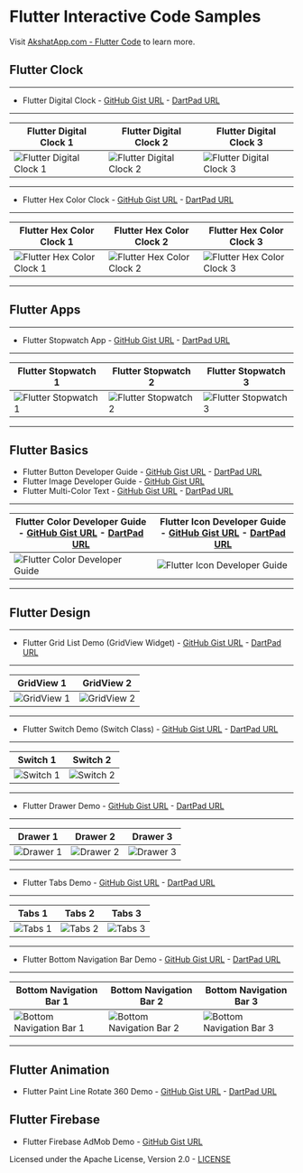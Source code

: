 # Flutter Interactive Code Samples
Visit [AkshatApp.com - Flutter Code](https://www.akshatapp.com/tutorials/flutter-code) to learn more.

## Flutter Clock
___
* Flutter Digital Clock - [GitHub Gist URL](https://gist.github.com/akshatapp/97dcda32c91178e84995447c37e531c9) - [DartPad URL](https://dartpad.dev/embed-flutter.html?id=97dcda32c91178e84995447c37e531c9&theme=dark&run=true&split=60)
___
| Flutter Digital Clock 1| Flutter Digital Clock 2| Flutter Digital Clock 3|
| ------------- | ------------- | ------------- |
| ![Flutter Digital Clock 1](https://raw.githubusercontent.com/akshatapp/flutter-gist/master/images/digital-clock-1.png)  | ![Flutter Digital Clock 2](https://raw.githubusercontent.com/akshatapp/flutter-gist/master/images/digital-clock-2.png) | ![Flutter Digital Clock 3](https://raw.githubusercontent.com/akshatapp/flutter-gist/master/images/digital-clock-3.png)
___
* Flutter Hex Color Clock - [GitHub Gist URL](https://gist.github.com/akshatapp/483c4052470c0a42cad7c7b1a331bb9c) - [DartPad URL](https://dartpad.dev/embed-flutter.html?id=483c4052470c0a42cad7c7b1a331bb9c&theme=dark&run=true&split=60)
___
| Flutter Hex Color Clock 1| Flutter Hex Color Clock 2| Flutter Hex Color Clock 3|
| ------------- | ------------- | ------------- |
| ![Flutter Hex Color Clock 1](https://raw.githubusercontent.com/akshatapp/flutter-gist/master/images/hex-clock-1.png)  | ![Flutter Hex Color Clock 2](https://raw.githubusercontent.com/akshatapp/flutter-gist/master/images/hex-clock-2.png) | ![Flutter Hex Color Clock 3](https://raw.githubusercontent.com/akshatapp/flutter-gist/master/images/hex-clock-3.png)
___

## Flutter Apps
___
* Flutter Stopwatch App - [GitHub Gist URL](https://gist.github.com/akshatapp/330a9b0121249ec970ea56d0cfa80891) - [DartPad URL](https://dartpad.dev/330a9b0121249ec970ea56d0cfa80891)
___
| Flutter Stopwatch 1| Flutter Stopwatch 2| Flutter Stopwatch 3|
| ------------- | ------------- | ------------- |
| ![Flutter Stopwatch 1](https://raw.githubusercontent.com/akshatapp/flutter-gist/master/images/stopwatch-1.png)  | ![Flutter Stopwatch 2](https://raw.githubusercontent.com/akshatapp/flutter-gist/master/images/stopwatch-2.png) | ![Flutter Stopwatch 3](https://raw.githubusercontent.com/akshatapp/flutter-gist/master/images/stopwatch-3.png)|
___

## Flutter Basics
* Flutter Button Developer Guide - [GitHub Gist URL](https://gist.github.com/akshatapp/7dba96dd76f94263812bb93416895efa) - [DartPad URL](https://dartpad.dev/embed-flutter.html?id=7dba96dd76f94263812bb93416895efa&theme=dark&run=true&split=60)
* Flutter Image Developer Guide - [GitHub Gist URL](https://gist.github.com/akshatapp/ca894079a1d9ba57c6b3ae97d5fc298f)
* Flutter Multi-Color Text - [GitHub Gist URL](https://gist.github.com/akshatapp/63fd5bbec6b3fc20ce4b62b8c9c0a485) - [DartPad URL](https://dartpad.dev/embed-flutter.html?id=63fd5bbec6b3fc20ce4b62b8c9c0a485&theme=dark&run=true&split=60)
---
|Flutter Color Developer Guide - [GitHub Gist URL](https://gist.github.com/akshatapp/f37f6fcb6d874b79132d11e584a8c0e1) - [DartPad URL](https://dartpad.dev/embed-flutter.html?id=f37f6fcb6d874b79132d11e584a8c0e1&theme=dark&run=true&split=60)|Flutter Icon Developer Guide - [GitHub Gist URL](https://gist.github.com/akshatapp/6341e41d7c3508cdb36513c60c3fc2ef) - [DartPad URL](https://dartpad.dev/embed-flutter.html?id=6341e41d7c3508cdb36513c60c3fc2ef&theme=dark&run=true&split=60)|
| ------------- | ------------- |
| ![Flutter Color Developer Guide](https://raw.githubusercontent.com/akshatapp/flutter-gist/master/images/flutter-colors.png) | ![Flutter Icon Developer Guide](https://raw.githubusercontent.com/akshatapp/flutter-gist/master/images/flutter-icons.png)|
---

## Flutter Design
___
* Flutter Grid List Demo (GridView Widget) - [GitHub Gist URL](https://gist.github.com/akshatapp/7f52763ccbc477afbdeb98ea24749826) - [DartPad URL](https://dartpad.dev/7f52763ccbc477afbdeb98ea24749826)
___
| GridView 1| GridView 2|
| ------------- | ------------- |
| ![GridView 1](https://raw.githubusercontent.com/akshatapp/flutter-gist/master/images/gridview-1.png)  | ![GridView 2](https://raw.githubusercontent.com/akshatapp/flutter-gist/master/images/gridview-2.png) |
___
* Flutter Switch Demo (Switch Class) - [GitHub Gist URL](https://gist.github.com/akshatapp/31dcf20034cfd0433f642f2e71ae5106) - [DartPad URL](https://dartpad.dev/31dcf20034cfd0433f642f2e71ae5106)
___
| Switch 1| Switch 2|
| ------------- | ------------- |
| ![Switch 1](https://raw.githubusercontent.com/akshatapp/flutter-gist/master/images/switch-1.png)  | ![Switch 2](https://raw.githubusercontent.com/akshatapp/flutter-gist/master/images/switch-2.png) |
___
* Flutter Drawer Demo - [GitHub Gist URL](https://gist.github.com/akshatapp/6b924cc50c2d7972796b99b305c30ddf) - [DartPad URL](https://dartpad.dev/embed-flutter.html?id=6b924cc50c2d7972796b99b305c30ddf&theme=dark&run=true&split=60)
___
| Drawer 1| Drawer 2| Drawer 3|
| ------------- | ------------- | ------------- |
| ![Drawer 1](https://raw.githubusercontent.com/akshatapp/flutter-gist/master/images/flutter-drawer-1.png)  | ![Drawer 2](https://raw.githubusercontent.com/akshatapp/flutter-gist/master/images/flutter-drawer-2.png) | ![Drawer 3](https://raw.githubusercontent.com/akshatapp/flutter-gist/master/images/flutter-drawer-3.png) 
___
* Flutter Tabs Demo - [GitHub Gist URL](https://gist.github.com/akshatapp/6c4d730328bac4a4d2abacdbd61476cc) - [DartPad URL](https://dartpad.dev/embed-flutter.html?id=6c4d730328bac4a4d2abacdbd61476cc&theme=dark&run=true&split=60)
___
| Tabs 1| Tabs 2| Tabs 3|
| ------------- | ------------- | ------------- |
| ![Tabs 1](https://raw.githubusercontent.com/akshatapp/flutter-gist/master/images/tabs-1.png)  | ![Tabs 2](https://raw.githubusercontent.com/akshatapp/flutter-gist/master/images/tabs-2.png) | ![Tabs 3](https://raw.githubusercontent.com/akshatapp/flutter-gist/master/images/tabs-3.png) 
___
* Flutter Bottom Navigation Bar Demo - [GitHub Gist URL](https://gist.github.com/akshatapp/3be7ecdc4f4d7d5e0aaf1946607992f7) - [DartPad URL](https://dartpad.dev/embed-flutter.html?id=3be7ecdc4f4d7d5e0aaf1946607992f7&theme=dark&run=true&split=60)
___
| Bottom Navigation Bar 1| Bottom Navigation Bar 2| Bottom Navigation Bar 3|
| ------------- | ------------- | ------------- |
| ![Bottom Navigation Bar 1](https://raw.githubusercontent.com/akshatapp/flutter-gist/master/images/bottom-nav-bar-1.png)  | ![Bottom Navigation Bar 2](https://raw.githubusercontent.com/akshatapp/flutter-gist/master/images/bottom-nav-bar-2.png) | ![Bottom Navigation Bar 3](https://raw.githubusercontent.com/akshatapp/flutter-gist/master/images/bottom-nav-bar-3.png) 
___

## Flutter Animation
* Flutter Paint Line Rotate 360 Demo - [GitHub Gist URL](https://gist.github.com/akshatapp/afe4b27688c1b2fa38b426ed0d25d669) - [DartPad URL](https://dartpad.dev/embed-flutter.html?id=afe4b27688c1b2fa38b426ed0d25d669&theme=dark&run=true&split=60)  

## Flutter Firebase
* Flutter Firebase AdMob Demo - [GitHub Gist URL](https://gist.github.com/akshatapp/6b6993ed7b7c10063ffb522461134d03)
  
Licensed under the Apache License, Version 2.0 -  [LICENSE](https://github.com/akshatapp/flutter-gist/blob/master/LICENSE)

